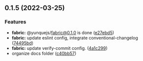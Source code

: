 ## 0.1.5 (2022-03-25)


### Features

* **fabric:** @yunquejs/fabric@0.1.0 is done ([e27ebd5](https://github.com/yunquejs/yunque/commit/e27ebd5166c770b575ef5c44c33763ee7da26dbb))
* **fabric:** update eslint config, integrate conventional-changelog ([74495bd](https://github.com/yunquejs/yunque/commit/74495bd5b3635d26b5fd2096692dede8c4c20f34))
* **fabric:** update verify-commit config. ([4a1c299](https://github.com/yunquejs/yunque/commit/4a1c299372c26b95c2632aec618de00134419e92))
* organize docs folder ([c40bb57](https://github.com/yunquejs/yunque/commit/c40bb5729a8678abb56aae1819542f011e7e2fae))



